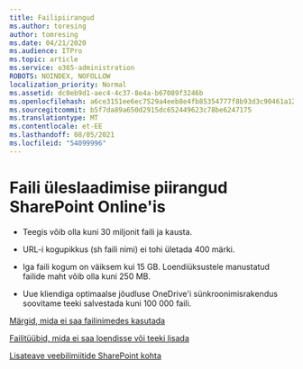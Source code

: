 ```yaml
---
title: Failipiirangud
ms.author: toresing
author: tomresing
ms.date: 04/21/2020
ms.audience: ITPro
ms.topic: article
ms.service: o365-administration
ROBOTS: NOINDEX, NOFOLLOW
localization_priority: Normal
ms.assetid: dc0eb9d1-aec4-4c37-8e4a-b67089f3246b
ms.openlocfilehash: a6ce3151ee6ec7529a4eeb8e4fb85354777f8b93d3c90461a12518af680ae60f
ms.sourcegitcommit: b5f7da89a650d2915dc652449623c78be6247175
ms.translationtype: MT
ms.contentlocale: et-EE
ms.lasthandoff: 08/05/2021
ms.locfileid: "54099996"
---
```

# <a name="file-upload-limits-in-sharepoint-online"></a>Faili üleslaadimise piirangud SharePoint Online'is

- Teegis võib olla kuni 30 miljonit faili ja kausta.
    
- URL-i kogupikkus (sh faili nimi) ei tohi ületada 400 märki.
    
- Iga faili kogum on väiksem kui 15 GB. Loendiüksustele manustatud failide maht võib olla kuni 250 MB.
    
- Uue kliendiga optimaalse jõudluse OneDrive'i sünkroonimisrakendus soovitame teeki salvestada kuni 100 000 faili. 
    
[Märgid, mida ei saa failinimedes kasutada](https://go.microsoft.com/fwlink/?linkid=866430)
  
[Failitüübid, mida ei saa loendisse või teeki lisada](https://go.microsoft.com/fwlink/?linkid=273757)
  
[Lisateave veebilimiitide SharePoint kohta](https://go.microsoft.com/fwlink/?linkid=271273)
  

